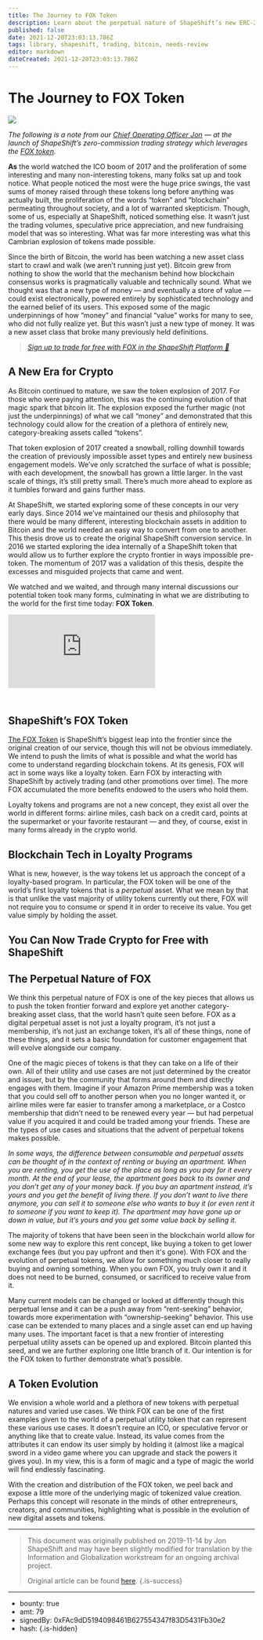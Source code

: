 ```yaml
---
title: The Journey to FOX Token
description: Learn about the perpetual nature of ShapeShift’s new ERC-20 token.
published: false
date: 2021-12-20T23:03:13.786Z
tags: library, shapeshift, trading, bitcoin, needs-review
editor: markdown
dateCreated: 2021-12-20T23:03:13.786Z
---
```


# The Journey to FOX Token

![](https://assets.website-files.com/5e9a09610b7dce71f87f7f17/5e9f09f635fcab1cb4b8574e_1_GfzMd7HFBZI4ET3UbL7z5A%20(1).png)

*The following is a note from our* [*Chief Operating Officer Jon*](https://corp.shapeshift.io/company-info/) *— at the launch of ShapeShift’s zero-commission trading strategy which leverages the* [*FOX token*](https://shapeshift.com/fox-token)*.*

**As** the world watched the ICO boom of 2017 and the proliferation of some interesting and many non-interesting tokens, many folks sat up and took notice. What people noticed the most were the huge price swings, the vast sums of money raised through these tokens long before anything was actually built, the proliferation of the words “token” and “blockchain” permeating throughout society, and a lot of warranted skepticism. Though, some of us, especially at ShapeShift, noticed something else. It wasn’t just the trading volumes, speculative price appreciation, and new fundraising model that was so interesting. What was far more interesting was what this Cambrian explosion of tokens made possible.

Since the birth of Bitcoin, the world has been watching a new asset class start to crawl and walk (we aren’t running just yet). Bitcoin grew from nothing to show the world that the mechanism behind how blockchain consensus works is pragmatically valuable and technically sound. What we thought was that a new type of money — and eventually a store of value — could exist electronically, powered entirely by sophisticated technology and the earned belief of its users. This exposed some of the magic underpinnings of how “money” and financial “value” works for many to see, who did not fully realize yet. But this wasn’t just a new type of money. It was a new asset class that broke many previously held definitions.

> [*Sign up to trade for free with FOX in the ShapeShift Platform 🚀*](https://auth.shapeshift.io/signup)

## A New Era for Crypto

As Bitcoin continued to mature, we saw the token explosion of 2017. For those who were paying attention, this was the continuing evolution of that magic spark that bitcoin lit. The explosion exposed the further magic (not just the underpinnings) of what we call “money” and demonstrated that this technology could allow for the creation of a plethora of entirely new, category-breaking assets called “tokens”.

That token explosion of 2017 created a snowball, rolling downhill towards the creation of previously impossible asset types and entirely new business engagement models. We’ve only scratched the surface of what is possible; with each development, the snowball has grown a little larger. In the vast scale of things, it’s still pretty small. There’s much more ahead to explore as it tumbles forward and gains further mass.

At ShapeShift, we started exploring some of these concepts in our very early days. Since 2014 we’ve maintained our thesis and philosophy that there would be many different, interesting blockchain assets in addition to Bitcoin and the world needed an easy way to convert from one to another. This thesis drove us to create the original ShapeShift conversion service. In 2016 we started exploring the idea internally of a ShapeShift token that would allow us to further explore the crypto frontier in ways impossible pre-token. The momentum of 2017 was a validation of this thesis, despite the excesses and misguided projects that came and went.

We watched and we waited, and through many internal discussions our potential token took many forms, culminating in what we are distributing to the world for the first time today: **FOX Token**.<br/> 

<iframe allowfullscreen="" frameborder="0" scrolling="auto" src="https://cdn.embedly.com/widgets/media.html?src=https%3A%2F%2Fwww.youtube.com%2Fembed%2FAnFkX6r32sY%3Ffeature%3Doembed&amp;url=https%3A%2F%2Fwww.youtube.com%2Fwatch%3Fv%3DAnFkX6r32sY&amp;image=https%3A%2F%2Fi.ytimg.com%2Fvi%2FAnFkX6r32sY%2Fhqdefault.jpg&amp;key=a19fcc184b9711e1b4764040d3dc5c07&amp;type=text%2Fhtml&amp;schema=youtube"></iframe>

## **<br/>ShapeShift’s FOX Token**

[The FOX Token](https://shapeshift.com/fox-token) is ShapeShift’s biggest leap into the frontier since the original creation of our service, though this will not be obvious immediately. We intend to push the limits of what is possible and what the world has come to understand regarding blockchain tokens. At its genesis, FOX will act in some ways like a loyalty token. Earn FOX by interacting with ShapeShift by actively trading (and other promotions over time). The more FOX accumulated the more benefits endowed to the users who hold them.

Loyalty tokens and programs are not a new concept, they exist all over the world in different forms: airline miles, cash back on a credit card, points at the supermarket or your favorite restaurant — and they, of course, exist in many forms already in the crypto world.<br/> 

## Blockchain Tech in Loyalty Programs

What is new, however, is the way tokens let us approach the concept of a loyalty-based program. In particular, the FOX token will be one of the world’s first loyalty tokens that is a *perpetual* asset. What we mean by that is that unlike the vast majority of utility tokens currently out there, FOX will not require you to consume or spend it in order to receive its value. You get value simply by holding the asset.

## You Can Now Trade Crypto for Free with ShapeShift<br/> 

## **The Perpetual Nature of FOX**

We think this perpetual nature of FOX is one of the key pieces that allows us to push the token frontier forward and explore yet another category-breaking asset class, that the world hasn’t quite seen before. FOX as a digital perpetual asset is not just a loyalty program, it’s not just a membership, it’s not just an exchange token, it’s all of these things, none of these things, and it sets a basic foundation for customer engagement that will evolve alongside our company.

One of the magic pieces of tokens is that they can take on a life of their own. All of their utility and use cases are not just determined by the creator and issuer, but by the community that forms around them and directly engages with them. Imagine if your Amazon Prime membership was a token that you could sell off to another person when you no longer wanted it, or airline miles were far easier to transfer among a marketplace, or a Costco membership that didn’t need to be renewed every year — but had perpetual value if you acquired it and could be traded among your friends. These are the types of use cases and situations that the advent of perpetual tokens makes possible.

*In some ways, the difference between consumable and perpetual assets can be thought of in the context of renting or buying an apartment. When you are renting, you get the use of the place as long as you pay for it every month. At the end of your lease, the apartment goes back to its owner and you don’t get any of your money back. If you buy an apartment instead, it’s yours and you get the benefit of living there. If you don’t want to live there anymore, you can sell it to someone else who wants to buy it (or even rent it to someone if you want to keep it). The apartment may have gone up or down in value, but it’s yours and you get some value back by selling it.*

The majority of tokens that have been seen in the blockchain world allow for some new way to explore this rent concept, like buying a token to get lower exchange fees (but you pay upfront and then it's gone). With FOX and the evolution of perpetual tokens, we allow for something much closer to really buying and owning something. When you own FOX, you truly own it and it does not need to be burned, consumed, or sacrificed to receive value from it.

Many current models can be changed or looked at differently though this perpetual lense and it can be a push away from “rent-seeking” behavior, towards more experimentation with “ownership-seeking” behavior. This use case can be extended to many places and a single asset can end up having many uses. The important facet is that a new frontier of interesting perpetual utility assets can be opened up and explored. Bitcoin planted this seed, and we are further exploring one little branch of it. Our intention is for the FOX token to further demonstrate what’s possible.<br/> 

## **A Token Evolution**

We envision a whole world and a plethora of new tokens with perpetual natures and varied use cases. We think FOX can be one of the first examples given to the world of a perpetual utility token that can represent these various use cases. It doesn’t require an ICO, or speculative fervor or anything like that to create value. Instead, its value comes from the attributes it can endow its user simply by holding it (almost like a magical sword in a video game where you can upgrade and stack the powers it gives you). In my view, this is a form of magic and a type of magic the world will find endlessly fascinating.

With the creation and distribution of the FOX token, we peel back and expose a little more of the underlying magic of tokenized value creation. Perhaps this concept will resonate in the minds of other entrepreneurs, creators, and communities, highlighting what is possible in the evolution of new digital assets and tokens.<br/> 

---

> This document was originally published on 2019-11-14 by Jon ShapeShift and may have been slightly modified for translation by the Information and Globalization workstream for an ongoing archival project.
>
> Original article can be found [here](https://shapeshift.com/library/the-journey-to-fox-token).
{.is-success}

---

- bounty: true
- amt: 79
- signedBy: 0xFAc9dD5194098461B627554347f83D5431Fb30e2
- hash: 
{.is-hidden}